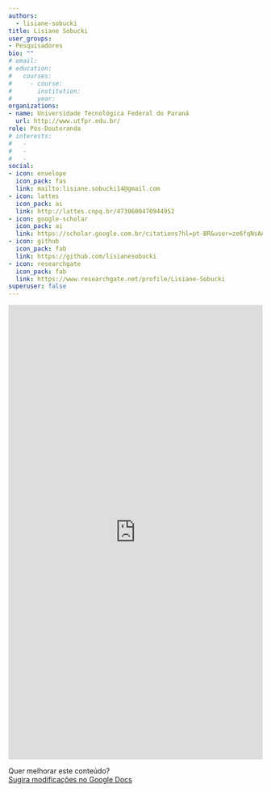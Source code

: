 ```yaml
---
authors:
  - lisiane-sobucki
title: Lisiane Sobucki
user_groups:
- Pesquisadores
bio: ""
# email: 
# education:
#   courses:
#     - course: 
#       institution: 
#       year: 
organizations:
- name: Universidade Tecnológica Federal do Paraná
  url: http://www.utfpr.edu.br/
role: Pós-Doutoranda
# interests:
#   - 
#   - 
#   - 
social:
- icon: envelope
  icon_pack: fas
  link: mailto:lisiane.sobucki14@gmail.com
- icon: lattes
  icon_pack: ai
  link: http://lattes.cnpq.br/4730600470944952
- icon: google-scholar
  icon_pack: ai
  link: https://scholar.google.com.br/citations?hl=pt-BR&user=ze6fqNsAAAAJ
- icon: github
  icon_pack: fab
  link: https://github.com/lisianesobucki
- icon: researchgate
  icon_pack: fab
  link: https://www.researchgate.net/profile/Lisiane-Sobucki
superuser: false
---
```


<!-- HTML -->
<iframe frameborder="0" style="width: 100%; height: 900px" src="https://docs.google.com/document/d/e/2PACX-1vRh2PjR4kzPZ4nxhrc_lyynawW0nyof8Cg8EomVcbvaY6YO3N0KyHBczjqKGc8aHbeHFDK2EWIrcRgb/pub?embedded=true"></iframe>

<!-- HTML e Markdown -->
Quer melhorar este conteúdo?<br>
[<i class="fa fa-edit" aria-hidden="true"></i> Sugira modificações no Google Docs][edit]

[edit]: https://docs.google.com/document/d/1gVAHz5g19yrrCSd0T3OkClObgFocCIg3cDpQ2DhU-44/edit?tab=t.0
